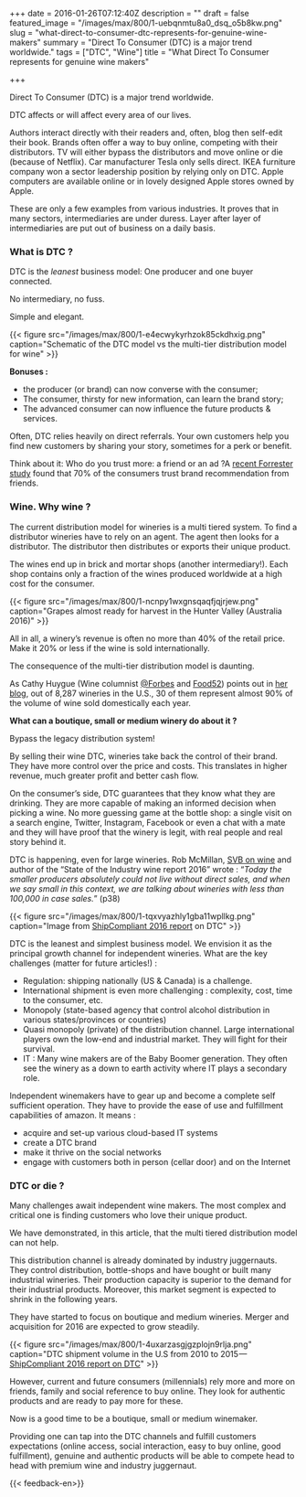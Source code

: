 +++
date = 2016-01-26T07:12:40Z
description = ""
draft = false
featured_image = "/images/max/800/1-uebqnmtu8a0_dsq_o5b8kw.png"
slug = "what-direct-to-consumer-dtc-represents-for-genuine-wine-makers"
summary = "Direct To Consumer (DTC) is a major trend worldwide."
tags = ["DTC", "Wine"]
title = "What Direct To Consumer represents for genuine wine makers"

+++


Direct To Consumer (DTC) is a major trend worldwide.

DTC affects or will affect every area of our lives.

Authors interact directly with their readers and, often, blog then self-edit their book. Brands often offer a way to buy online, competing with their distributors. TV will either bypass the distributors and move online or die (because of Netflix). Car manufacturer Tesla only sells direct. IKEA furniture company won a sector leadership position by relying only on DTC. Apple computers are available online or in lovely designed Apple stores owned by Apple.

These are only a few examples from various industries. It proves that in many sectors, intermediaries are under duress. Layer after layer of intermediaries are put out of business on a daily basis.

### What is DTC ?

DTC is the _leanest_ business model: One producer and one buyer connected.

No intermediary, no fuss.

Simple and elegant.

{{< figure src="/images/max/800/1-e4ecwykyrhzok85ckdhxig.png" caption="Schematic of the DTC model vs the multi-tier distribution model for wine" >}}

**Bonuses :**

* the producer (or brand) can now converse with the consumer;
* The consumer, thirsty for new information, can learn the brand story;
* The advanced consumer can now influence the future products & services.

Often, DTC relies heavily on direct referrals. Your own customers help you find new customers by sharing your story, sometimes for a perk or benefit.

Think about it: Who do you trust more: a friend or an ad ?A [recent Forrester study](http://mashable.com/2013/03/21/70-percent-brand-recommendations-friends/#xV_CxH9utaqT) found that 70% of the consumers trust brand recommendation from friends.

### Wine. Why wine ?

The current distribution model for wineries is a multi tiered system. To find a distributor wineries have to rely on an agent. The agent then looks for a distributor. The distributor then distributes or exports their unique product.

The wines end up in brick and mortar shops (another intermediary!). Each shop contains only a fraction of the wines produced worldwide at a high cost for the consumer.

{{< figure src="/images/max/800/1-ncnpy1wxgnsqaqfjqjrjew.png" caption="Grapes almost ready for harvest in the Hunter Valley (Australia 2016)" >}}

All in all, a winery’s revenue is often no more than 40% of the retail price. Make it 20% or less if the wine is sold internationally.

The consequence of the multi-tier distribution model is daunting.

As Cathy Huygue (Wine columnist [@Forbes](https://twitter.com/Forbes) and [Food52](https://medium.com/u/9c240e63d8a7)) points out in [her blog](https://medium.com/blue-collar-wine-guide-an-experiment/10-takeaways-from-the-blue-collar-wine-guide-abdcb791cbbf#.ww6mi1uk2), out of 8,287 wineries in the U.S., 30 of them represent almost 90% of the volume of wine sold domestically each year.

**What can a boutique, small or medium winery do about it ?**

Bypass the legacy distribution system!

By selling their wine DTC, wineries take back the control of their brand. They have more control over the price and costs. This translates in higher revenue, much greater profit and better cash flow.

On the consumer’s side, DTC guarantees that they know what they are drinking. They are more capable of making an informed decision when picking a wine. No more guessing game at the bottle shop: a single visit on a search engine, Twitter, Instagram, Facebook or even a chat with a mate and they will have proof that the winery is legit, with real people and real story behind it.

DTC is happening, even for large wineries. Rob McMillan, [SVB on wine](http://svbwine.blogspot.ca/) and author of the “State of the Industry wine report 2016” wrote : “_Today the smaller producers absolutely could not live without direct sales, and when we say small in this context, we are talking about wineries with less than 100,000 in case sales._” (p38)

{{< figure src="/images/max/800/1-tqxvyazhly1gba11wpllkg.png" caption="Image from [ShipCompliant 2016 report](http://www.shipcompliant.com/shippingreport) on DTC" >}}

DTC is the leanest and simplest business model. We envision it as the principal growth channel for independent wineries. What are the key challenges (matter for future articles!) :

* Regulation: shipping nationally (US & Canada) is a challenge.
* International shipment is even more challenging : complexity, cost, time to the consumer, etc.
* Monopoly (state-based agency that control alcohol distribution in various states/provinces or countries)
* Quasi monopoly (private) of the distribution channel. Large international players own the low-end and industrial market. They will fight for their survival.
* IT : Many wine makers are of the Baby Boomer generation. They often see the winery as a down to earth activity where IT plays a secondary role.

Independent winemakers have to gear up and become a complete self sufficient operation. They have to provide the ease of use and fulfillment capabilities of amazon. It means :

* acquire and set-up various cloud-based IT systems
* create a DTC brand
* make it thrive on the social networks
* engage with customers both in person (cellar door) and on the Internet

### DTC or die ?

Many challenges await independent wine makers. The most complex and critical one is finding customers who love their unique product.

We have demonstrated, in this article, that the multi tiered distribution model can not help.

This distribution channel is already dominated by industry juggernauts. They control distribution, bottle-shops and have bought or built many industrial wineries. Their production capacity is superior to the demand for their industrial products. Moreover, this market segment is expected to shrink in the following years.

They have started to focus on boutique and medium wineries. Merger and acquisition for 2016 are expected to grow steadily.

{{< figure src="/images/max/800/1-4uxarzasgjgzplojn9rlja.png" caption="DTC shipment volume in the U.S from 2010 to 2015 — [ShipCompliant 2016 report on DTC](http://www.shipcompliant.com/shippingreport)" >}}

However, current and future consumers (millennials) rely more and more on friends, family and social reference to buy online. They look for authentic products and are ready to pay more for these.

Now is a good time to be a boutique, small or medium winemaker.

Providing one can tap into the DTC channels and fulfill customers expectations (online access, social interaction, easy to buy online, good fulfillment), genuine and authentic products will be able to compete head to head with premium wine and industry juggernaut.


{{< feedback-en>}}

